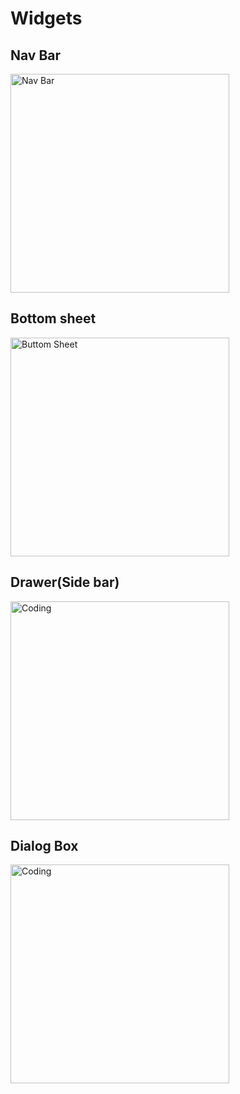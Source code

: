 # Widgets

## Nav Bar
<img  alt="Nav Bar" width ="350" src ="https://i.ytimg.com/vi/MoCMM0u4oGY/maxresdefault.jpg">

## Bottom sheet
<img  alt="Buttom Sheet" width ="350" src ="https://i.ytimg.com/vi/2hKSbiEcqoo/maxresdefault.jpg">

## Drawer(Side bar)
<img  alt="Coding" width ="350" src ="https://img.youtube.com/vi/17FLO6uHhHU/maxresdefault.jpg">


## Dialog Box
<img  alt="Coding" width ="350" src ="https://blogger.googleusercontent.com/img/b/R29vZ2xl/AVvXsEhXqZcB3d82YM3cFX6ZD9EzmH1rODFJVOx2A9sOoWp1HK0h7fJDaELBD4qB7MClAqZVSNor-7VGMMBJTddDVS44jmX4mYT3jYS5oPvtKTDBbQoNyDiR-QR01CrTuC_Gvd5ImciXUTzEDDami2WYPbJZt-uRYX-u9A4xA0Ur6oOm4NhqSHcuTzMDtZXB/s1280/dialog.jpg">
